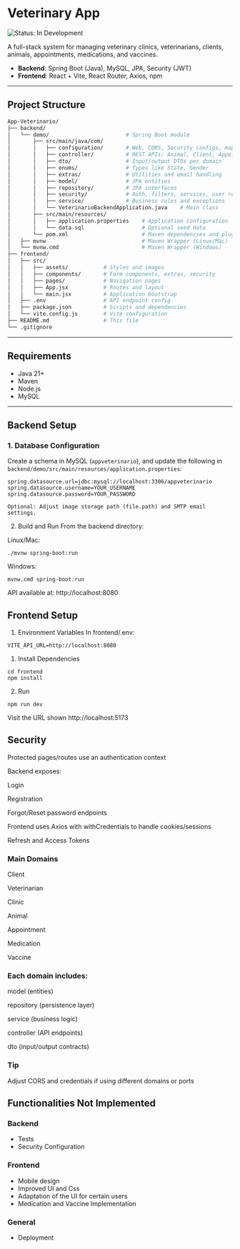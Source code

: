 # Veterinary App


![Status: In Development](https://img.shields.io/badge/status-In%20Development-yellow)


A full-stack system for managing veterinary clinics, veterinarians, clients, animals, appointments, medications, and vaccines.

- **Backend**: Spring Boot (Java), MySQL, JPA, Security (JWT)
- **Frontend**: React + Vite, React Router, Axios, npm 

---

## Project Structure

```bash
App-Veterinario/
├── backend/
│   └── demo/                        # Spring Boot module
│       ├── src/main/java/com/
│       │   ├── configuration/       # Web, CORS, Security configs, mappings
│       │   ├── controller/          # REST APIs: Animal, Client, Appointment, etc.
│       │   ├── dto/                 # Input/output DTOs per domain
│       │   ├── enums/               # Types like State, Gender
│       │   ├── extras/              # Utilities and email handling
│       │   ├── model/               # JPA entities
│       │   ├── repository/          # JPA interfaces
│       │   ├── security/            # Auth, filters, services, user repository
│       │   ├── service/             # Business rules and exceptions
│       │   └── VeterinarioBackendApplication.java    # Main class
│       ├── src/main/resources/
│       │   ├── application.properties    # Application configuration
│       │   └── data.sql                  # Optional seed data
│       └── pom.xml                       # Maven dependencies and plugins
│   ├── mvnw                              # Maven Wrapper (Linux/Mac)
│   └── mvnw.cmd                          # Maven Wrapper (Windows)
├── frontend/
│   ├── src/
│   │   ├── assets/           # Styles and images
│   │   ├── components/       # Form components, extras, security
│   │   ├── pages/            # Navigation pages
│   │   ├── App.jsx           # Routes and layout
│   │   └── main.jsx          # Application bootstrap
│   ├── .env                  # API endpoint config
│   ├── package.json          # Scripts and dependencies
│   └── vite.config.js        # Vite configuration
├── README.md                 # This file
└── .gitignore
```


---

## Requirements

- Java 21+
- Maven
- Node.js
- MySQL

---

## Backend Setup

### 1. Database Configuration

Create a schema in MySQL (`appveterinario`), and update the following in  
`backend/demo/src/main/resources/application.properties`:

```properties
spring.datasource.url=jdbc:mysql://localhost:3306/appveterinario
spring.datasource.username=YOUR_USERNAME
spring.datasource.password=YOUR_PASSWORD

Optional: Adjust image storage path (file.path) and SMTP email settings.
```

2. Build and Run
From the backend directory:

Linux/Mac:
```
./mvnw spring-boot:run
```
Windows:
```
mvnw.cmd spring-boot:run
```
API available at: http://localhost:8080

## Frontend Setup
1. Environment Variables
In frontend/.env:
```
VITE_API_URL=http://localhost:8080
```

1. Install Dependencies
```
cd frontend
npm install
```

2. Run
```
npm run dev
```

Visit the URL shown http://localhost:5173

## Security

Protected pages/routes use an authentication context

Backend exposes:

Login

Registration

Forgot/Reset password endpoints

Frontend uses Axios with withCredentials to handle cookies/sessions

Refresh and Access Tokens

### Main Domains

Client

Veterinarian

Clinic

Animal

Appointment

Medication

Vaccine

### Each domain includes:

model (entities)

repository (persistence layer)

service (business logic)

controller (API endpoints)

dto (input/output contracts)

### Tip
Adjust CORS and credentials if using different domains or ports

## Functionalities Not Implemented

### Backend
- Tests
- Security Configuration 

### Frontend
- Mobile design
- Improved UI and Css 
- Adaptation of the UI for certain users
- Medication and Vaccine Implementation

### General
- Deployment
